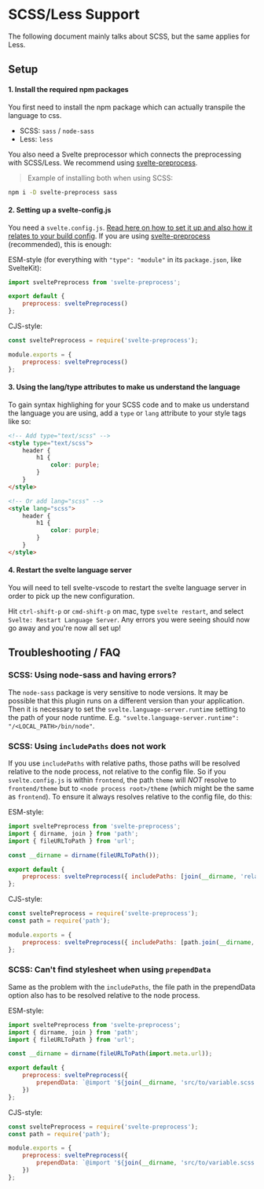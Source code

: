# SCSS/Less Support

The following document mainly talks about SCSS, but the same applies for Less.

## Setup

#### 1. Install the required npm packages

You first need to install the npm package which can actually transpile the language to css.

-   SCSS: `sass` / `node-sass`
-   Less: `less`

You also need a Svelte preprocessor which connects the preprocessing with SCSS/Less. We recommend using [svelte-preprocess](https://github.com/sveltejs/svelte-preprocess).

> Example of installing both when using SCSS:

```sh
npm i -D svelte-preprocess sass
```

#### 2. Setting up a svelte-config.js

You need a `svelte.config.js`. [Read here on how to set it up and also how it relates to your build config](./in-general.md). If you are using [svelte-preprocess](https://github.com/sveltejs/svelte-preprocess) (recommended), this is enough:

ESM-style (for everything with `"type": "module"` in its `package.json`, like SvelteKit):

```js
import sveltePreprocess from 'svelte-preprocess';

export default {
    preprocess: sveltePreprocess()
};
```

CJS-style:

```js
const sveltePreprocess = require('svelte-preprocess');

module.exports = {
    preprocess: sveltePreprocess()
};
```

#### 3. Using the lang/type attributes to make us understand the language

To gain syntax highlighing for your SCSS code and to make us understand the language you are using, add a `type` or `lang` attribute to your style tags like so:

```html
<!-- Add type="text/scss" -->
<style type="text/scss">
    header {
        h1 {
            color: purple;
        }
    }
</style>

<!-- Or add lang="scss" -->
<style lang="scss">
    header {
        h1 {
            color: purple;
        }
    }
</style>
```

#### 4. Restart the svelte language server

You will need to tell svelte-vscode to restart the svelte language server in order to pick up the new configuration.

Hit `ctrl-shift-p` or `cmd-shift-p` on mac, type `svelte restart`, and select `Svelte: Restart Language Server`. Any errors you were seeing should now go away and you're now all set up!

## Troubleshooting / FAQ

### SCSS: Using node-sass and having errors?

The `node-sass` package is very sensitive to node versions. It may be possible that this plugin runs on a different version than your application. Then it is necessary to set the `svelte.language-server.runtime` setting to the path of your node runtime. E.g. `"svelte.language-server.runtime": "/<LOCAL_PATH>/bin/node"`.

### SCSS: Using `includePaths` does not work

If you use `includePaths` with relative paths, those paths will be resolved relative to the node process, not relative to the config file. So if you `svelte.config.js` is within `frontend`, the path `theme` will _NOT_ resolve to `frontend/theme` but to `<node process root>/theme` (which might be the same as `frontend`). To ensure it always resolves relative to the config file, do this:

ESM-style:

```js
import sveltePreprocess from 'svelte-preprocess';
import { dirname, join } from 'path';
import { fileURLToPath } from 'url';

const __dirname = dirname(fileURLToPath());

export default {
    preprocess: sveltePreprocess({ includePaths: [join(__dirname, 'relative/path')] })
};
```

CJS-style:

```js
const sveltePreprocess = require('svelte-preprocess');
const path = require('path');

module.exports = {
    preprocess: sveltePreprocess({ includePaths: [path.join(__dirname, 'relative/path')] })
};
```

### SCSS: Can't find stylesheet when using `prependData`

Same as the problem with the `includePaths`, the file path in the prependData option also has to be resolved relative to the node process.

ESM-style:

```js
import sveltePreprocess from 'svelte-preprocess';
import { dirname, join } from 'path';
import { fileURLToPath } from 'url';

const __dirname = dirname(fileURLToPath(import.meta.url));

export default {
    preprocess: sveltePreprocess({
        prependData: `@import '${join(__dirname, 'src/to/variable.scss').replace(/\\/g, '/')}';`
    })
};
```

CJS-style:

```js
const sveltePreprocess = require('svelte-preprocess');
const path = require('path');

module.exports = {
    preprocess: sveltePreprocess({
        prependData: `@import '${join(__dirname, 'src/to/variable.scss').replace(/\\/g, '/')}';`
    })
};
```
